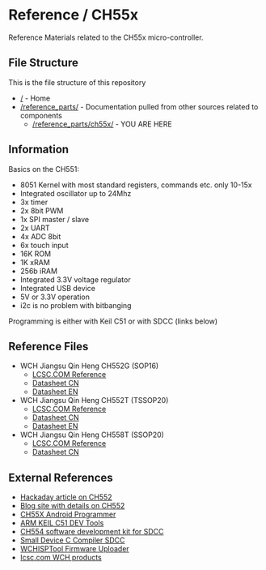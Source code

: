 # Reference / CH55x

Reference Materials related to the CH55x micro-controller.

## File Structure

This is the file structure of this repository

* [/](/README.md) - Home
* [/reference_parts/](/reference_parts/) - Documentation pulled from other sources related to components
  * [/reference_parts/ch55x/](/reference_parts/ch55x/) - YOU ARE HERE

## Information

Basics on the CH551:
* 8051 Kernel with most standard registers, commands etc. only 10-15x
* Integrated oscillator up to 24Mhz
* 3x timer
* 2x 8bit PWM
* 1x SPI master / slave
* 2x UART
* 4x ADC 8bit
* 6x touch input
* 16K ROM
* 1K xRAM
* 256b iRAM
* Integrated 3.3V voltage regulator
* Integrated USB device
* 5V or 3.3V operation
* i2c is no problem with bitbanging

Programming is either with Keil C51 or with SDCC (links below)

## Reference Files

* WCH Jiangsu Qin Heng CH552G (SOP16)
  * [LCSC.COM Reference](1812131556_Jiangsu-Qin-Heng-CH552G_C111292_lcsc.com.pdf)
  * [Datasheet CN](1812131556_Jiangsu-Qin-Heng-CH552G_C111292_datasheet.pdf)
  * [Datasheet EN](1812131556_Jiangsu-Qin-Heng-CH552G_C111292_datasheet_zh-CN-en-Translated.pdf)
* WCH Jiangsu Qin Heng CH552T (TSSOP20)
  * [LCSC.COM Reference](Jiangsu-Qin-Heng-CH552T_C111367_lcsc.com.pdf)
  * [Datasheet CN](Jiangsu-Qin-Heng-CH552T_C111367_datasheet.pdf)
  * [Datasheet EN](Jiangsu-Qin-Heng-CH552T_C111367.zh-CN.en.pdf)
* WCH Jiangsu Qin Heng CH558T (SSOP20)
  * [LCSC.COM Reference](2008191734_WCH-Jiangsu-Qin-Heng-CH558T_C139616_lcsc.com.pdf)
  * [Datasheet CN](2008191734_WCH-Jiangsu-Qin-Heng-CH558T_C139616_datasheet.pdf)

## External References

* [Hackaday article on CH552](https://hackaday.com/tag/ch552/)
* [Blog site with details on CH552](http://atcnetz.blogspot.com/2019/02/ch552-020-mikrocontroller-mit-usb.html)
* [CH55X Android Programmer](https://play.google.com/store/apps/details?id=com.atcnetz.de.ch55xprogrammer)
* [ARM KEIL C51 DEV Tools](http://www.keil.com/c51/)
* [CH554 software development kit for SDCC](https://github.com/Blinkinlabs/ch554_sdcc)
* [Small Device C Compiler SDCC](https://sourceforge.net/projects/sdcc/files/latest/download?source=files)
* [WCHISPTool Firmware Uploader](http://wch.cn/download/WCHISPTool_Setup_exe.html)
* [lcsc.com WCH products](https://lcsc.com/products/WCH_11013.html)
